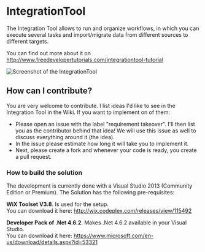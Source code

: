 # IntegrationTool

The Integration Tool allows to run and organize workflows, in which you can execute several tasks and import/migrate data from different sources to different targets.

You can find out more about it on http://www.freedevelopertutorials.com/integrationtool-tutorial

![Screenshot of the IntegrationTool](http://freedevelopertutorials.azurewebsites.net/wp-content/uploads/2014/12/IntegrationToolScreen.png)

## How can I contribute?

You are very welcome to contribute. I list ideas I'd like to see in the Integration Tool in the Wiki. If you want to implement on of them:

- Please open an issue with the label "requirement takeover". I'll then list you as the contributor behind that idea! We will use this issue as well to discuss everything around it (the idea). 
- In the issue please estimate how long it will take you to implement it.
- Next, please create a fork and whenever your code is ready, you create a pull request.

### How to build the solution

The development is currently done with a Visual Studio 2013 (Community Edition or Premium). The Solution has the following pre-requisites:

**WiX Toolset V3.8**. Is used for the setup.  
You can download it here: http://wix.codeplex.com/releases/view/115492

**Developer Pack of .Net 4.6.2**. Makes .Net 4.6.2 available in your Visual Studio.  
You can download it here: https://www.microsoft.com/en-us/download/details.aspx?id=53321
